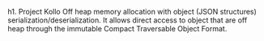 h1. Project Kollo
Off heap memory allocation with object (JSON structures) serialization/deserialization. It allows direct access to object that are off heap through the immutable Compact Traversable Object Format.
